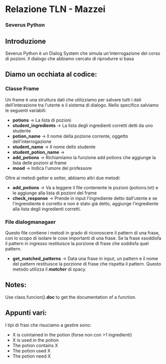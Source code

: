 # Relazione TLN - Mazzei

### Severus Python

## Introduzione
Severus Python è un Dialog System che simula un'interrogazione del corso di pozioni.
Il dialogo che abbiamo cercato di riprodurre si basa
## Diamo un occhiata al codice:

### Classe Frame
Un frame è una struttura dati che utilizziamo per salvare tutti i dati dell'interazione tra l'utente e il sistema di dialogo.
Nello specifico salviamo le seguenti variabili:

* **potions** -> La lista di pozioni
* **student_ingredients** -> La lista degli ingredienti corretti detti da uno studente
* **potion_name** -> Il nome della pozione corrente, oggetto dell'interrogazione
* **student_name** -> Il nome dello studente
* **student_potion_name** -> 
* **add_potions** -> Richiamiamo la funzione add potions che aggiunge la lista delle pozioni al frame
* **mood** -> Indica l'umore del professore

Oltre ai metodi getter e setter, abbiamo altri due metodi:

- **add_potions** -> Va a leggere il file contenente le pozioni (potions.txt) e le aggiunge alla lista di pozioni del frame
- **check_response** -> Prende in input l'ingrediente detto dall'utente e se l'ingrendiente è corretto e non è stato già detto, aggiunge l'ingrediente alla lista degli ingredienti corretti.

### File dialogmanagaer
Questo file contiene i metodi in grado di riconoscere il pattern di una frase, con lo scopo di isolare le cose importanti di una frase.
Se la frase xsoddisfa il pattern in ingresso restituisce la porzione di frase che soddisfa quel pattern.

- **get_matched_patterns** -> Data una frase in input, un pattern e il nome del pattern restituisce la porzione di frase che rispetta il pattern. Questo metodo utilizza il ***matcher*** di spacy.

## Notes:
Use class.funcion().__doc__ to get the documentation of a function.


## Appunti vari:
I tipi di frasi che risuciamo a gestire sono:

- X is cointained in the potion (forse non con >1 ingredienti)
- X is used in the potion
- The potion contains X
- The potion used X
- The potion need X